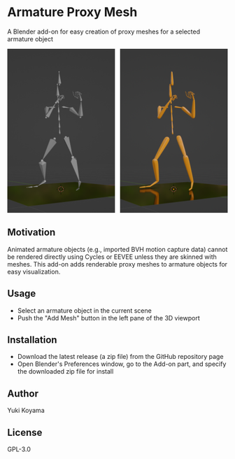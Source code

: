 # Armature Proxy Mesh

A Blender add-on for easy creation of proxy meshes for a selected armature object

![](./docs/combine.png)

## Motivation

Animated armature objects (e.g., imported BVH motion capture data) cannot be rendered directly using Cycles or EEVEE unless they are skinned with meshes. This add-on adds renderable proxy meshes to armature objects for easy visualization.

## Usage

- Select an armature object in the current scene
- Push the "Add Mesh" button in the left pane of the 3D viewport

## Installation

- Download the latest release (a zip file) from the GitHub repository page
- Open Blender's Preferences window, go to the Add-on part, and specify the downloaded zip file for install

## Author

Yuki Koyama

## License

GPL-3.0
